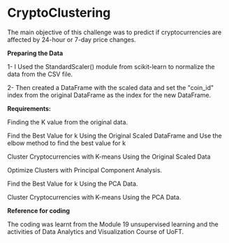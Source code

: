 # CryptoClustering
The main objective of this challenge was to predict if cryptocurrencies are affected by 24-hour or 7-day price changes.

**Preparing the Data**

1- I Used the StandardScaler() module from scikit-learn to normalize the data from the CSV file.

2- Then created a DataFrame with the scaled data and set the "coin_id" index from the original DataFrame as the index for the new DataFrame.

**Requirements:**

Finding the K value from the original data.

Find the Best Value for k Using the Original Scaled DataFrame and Use the elbow method to find the best value for k

Cluster Cryptocurrencies with K-means Using the Original Scaled Data

Optimize Clusters with Principal Component Analysis.

Find the Best Value for k Using the PCA Data.

Cluster Cryptocurrencies with K-means Using the PCA Data.


**Reference for coding**

The coding was learnt from the Module 19 unsupervised learning and the activities of Data Analytics and Visualization Course of UoFT.
